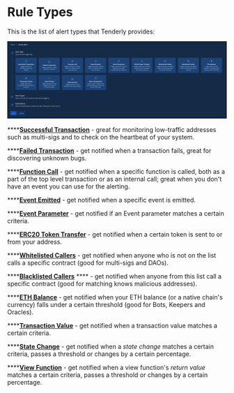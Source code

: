 # Rule Types

This is the list of alert types that Tenderly provides:

![](<../../.gitbook/assets/Screenshot 2021-10-21 at 10.36.34.png>)

****[**Successful Transaction**](../creating-an-alert/successful-transaction.md) - great for monitoring low-traffic addresses such as multi-sigs and to check on the heartbeat of your system.

****[**Failed Transaction**](../creating-an-alert/failed-transaction.md) - get notified when a transaction fails, great for discovering unknown bugs.

****[**Function Call**](../creating-an-alert/function-call.md) - get notified when a specific function is called, both as a part of the top level transaction or as an internal call; great when you don't have an event you can use for the alerting.

****[**Event Emitted**](../creating-an-alert/event-emit.md) - get notified when a specific event is emitted.

****[**Event Parameter**](../creating-an-alert/event-parameter.md) - get notified if an Event parameter matches a certain criteria.

****[**ERC20 Token Transfer**](../creating-an-alert/erc20-token-transfer.md) - get notified when a certain token is sent to or from your address.

****[**Whitelisted Callers**](../creating-an-alert/whitelisted-callers.md) - get notified when anyone who is not on the list calls a specific contract (good for multi-sigs and DAOs).

****[**Blacklisted Callers**](../creating-an-alert/blacklisted-callers.md) **** - get notified when anyone from this list call a specific contract (good for matching knows malicious addresses).

****[**ETH Balance**](../creating-an-alert/eth-balance.md) - get notified when your ETH balance (or a native chain's currency) falls under a certain threshold (good for Bots, Keepers and Oracles).

****[**Transaction Value**](../creating-an-alert/transaction-value.md) - get notified when a transaction value matches a certain criteria.

****[**State Change**](../creating-an-alert/state-change.md) - get notified when a _state change_ matches a certain criteria, passes a threshold or changes by a certain percentage.

****[**View Function**](../creating-an-alert/view-function.md) - get notified when a view function's _return value_ matches a certain criteria, passes a threshold or changes by a certain percentage.
